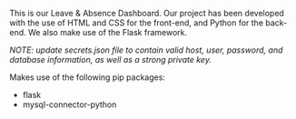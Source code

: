 This is our Leave & Absence Dashboard. Our project has been developed with the use of HTML and CSS for the front-end, and Python for the back-end. We also make use of the Flask framework.

*NOTE: update secrets.json file to contain valid host, user, password, and database information, as well as a strong private key.*

Makes use of the following pip packages:
* flask
* mysql-connector-python
